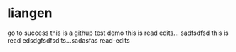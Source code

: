 # liangen
go to success
this is a githup test demo
this is read edits...
sadfsdfsd 
this is read edsdgfsdfsdits...sadasfas
read-edits
